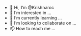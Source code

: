 - 👋 Hi, I’m @Krishnaroc
- 👀 I’m interested in ...
- 🌱 I’m currently learning ...
- 💞️ I’m looking to collaborate on ...
- 📫 How to reach me ...

<!---
Krishnaroc/Krishnaroc is a ✨ special ✨ repository because its `README.md` (this file) appears on your GitHub profile.
You can click the Preview link to take a look at your changes.
--->
